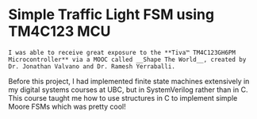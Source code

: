 Simple Traffic Light FSM using TM4C123 MCU
======

    I was able to receive great exposure to the **Tiva™ TM4C123GH6PM Microcontroller** via a MOOC called __Shape The World__, created by Dr. Jonathan Valvano and Dr. Ramesh Yerraballi.
Before this project, I had implemented finite state machines extensively in my digital systems courses at UBC, but in SystemVerilog rather than in C. This course taught me how to 
use structures in C to implement simple Moore FSMs which was pretty cool!

